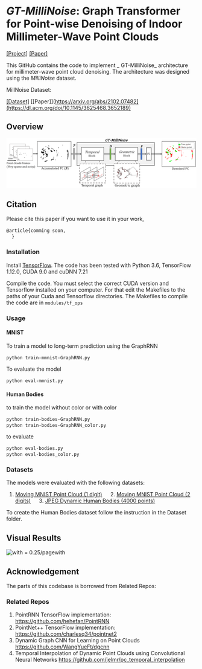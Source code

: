 # _GT-MilliNoise_: Graph Transformer for Point-wise Denoising of Indoor Millimeter-Wave Point Clouds

[[Project]](https://github.com/pedro-dm-gomes/Graph-RNN) [[Paper]](https://arxiv.org/abs/2102.07482) 

This GitHub contains the code to implement _ GT-MilliNoise_ architecture for millimeter-wave point cloud denoising.
The architecture was designed using the _MilliNoise_ dataset.    

MillNoise Dataset: 


[[Dataset]](https://github.com/c3lab/MilliNoise) [[Paper]](https://arxiv.org/abs/2102.07482](https://dl.acm.org/doi/10.1145/3625468.3652189) 


## Overview
<img src="https://github.com/PedroTavaresGomes/GTMillinoise_placeholder/blob/main/imgs/pipeline.png" scale="0.2">


## Citation
Please cite this paper if you want to use it in your work,

	@article{comming soon,
	  }
### Installation

Install <a href="https://www.tensorflow.org/get_started/os_setup" target="_blank">TensorFlow</a>. The code has been tested with Python 3.6, TensorFlow 1.12.0, CUDA 9.0 and cuDNN 7.21

Compile the code. You must select the correct CUDA version and Tensorflow installed on your computer. For that edit the Makefiles to the paths of your Cuda and Tensorflow directories.
The Makefiles to compile the code are in `modules/tf_ops`

### Usage
#### MNIST
To train a model to long-term prediction using the GraphRNN

    python train-mmnist-GraphRNN.py

To evaluate the model

    python eval-mmnist.py

#### Human Bodies 
to train the model without color or with color

    python train-bodies-GraphRNN.py
    python train-bodies-GraphRNN_color.py

to evaluate

    python eval-bodies.py
    python eval-bodies_color.py


### Datasets
The models were evaluated with the following datasets:
1. [Moving MNIST Point Cloud (1 digit)](https://drive.google.com/open?id=17RpNwMLDcR5fLr0DJkRxmC5WgFn3RwK_) &emsp; 2. [Moving MNIST Point Cloud (2 digits)](https://drive.google.com/open?id=11EkVsE5fmgU5D5GsOATQ6XN17gmn7IvF) &emsp; 3. [JPEG Dynamic Human Bodies (4000 points)](https://drive.google.com/file/d/1hbB1EPKq3UVlXUL5m81M1E6_s5lWmoB-/view)

To create the Human Bodies dataset follow the instruction in the Dataset folder.

## Visual Results

![with = 0.25/pagewith](gif_results_fast.gif)

## Acknowledgement
The parts of this codebase is borrowed from Related Repos:

### Related Repos
1. PointRNN TensorFlow implementation: https://github.com/hehefan/PointRNN
2. PointNet++ TensorFlow implementation: https://github.com/charlesq34/pointnet2
3. Dynamic Graph CNN for Learning on Point Clouds https://github.com/WangYueFt/dgcnn
4. Temporal Interpolation of Dynamic Point Clouds using Convolutional Neural Networks https://github.com/jelmr/pc_temporal_interpolation

